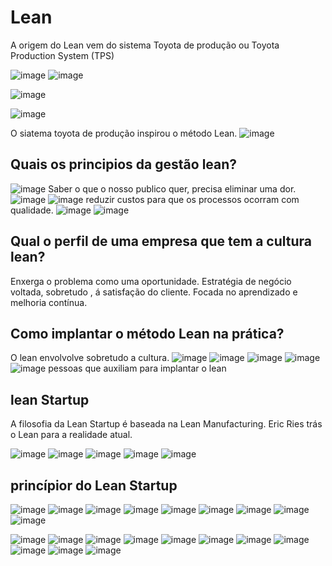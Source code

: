 # Lean

A origem do Lean vem do sistema Toyota de produção ou Toyota Production System (TPS)

![image](https://user-images.githubusercontent.com/52088444/227055008-759ee400-2aab-4d1c-8c8a-fcd7e64e9a77.png)
![image](https://user-images.githubusercontent.com/52088444/227055057-a6a0a28d-41d1-4e42-abf8-32108a8b280a.png)

![image](https://user-images.githubusercontent.com/52088444/227055088-9ccdce4d-e542-496a-87a5-db8da9e969d5.png)

![image](https://user-images.githubusercontent.com/52088444/227055182-200a6de2-be3c-4c05-8562-3ee4cb660d98.png)

O siatema toyota de produção inspirou o método Lean.
![image](https://user-images.githubusercontent.com/52088444/227055298-528190a4-c9af-4cd1-851e-efccc5be13f9.png)

## Quais os principios da gestão lean?

![image](https://user-images.githubusercontent.com/52088444/227055356-edb91d87-b9be-4638-9924-8dbf0bb44413.png)
Saber o que o nosso publico quer, precisa eliminar uma dor.
![image](https://user-images.githubusercontent.com/52088444/227055429-4cc5f1dc-5e05-46b4-bbaf-51d18909bb27.png)
![image](https://user-images.githubusercontent.com/52088444/227055465-a7cc0352-1f96-4c8b-87c9-ff81e6083883.png)
reduzir custos para que os processos ocorram com qualidade.
![image](https://user-images.githubusercontent.com/52088444/227055592-0fe45635-06ad-419e-a919-811d9f94a436.png)
![image](https://user-images.githubusercontent.com/52088444/227055620-631c1f8b-093f-4bce-aa45-468e3feaf982.png)

## Qual o perfil de uma empresa que tem a cultura lean?

Enxerga o problema como uma oportunidade. Estratégia de negócio voltada, sobretudo , á satisfação do cliente.
Focada no aprendizado e melhoria contínua.

## Como implantar o método Lean na prática?

O lean envolvolve sobretudo a cultura. 
![image](https://user-images.githubusercontent.com/52088444/227055884-cfe9b0df-7c79-4895-9b76-4c575879b0b9.png)
![image](https://user-images.githubusercontent.com/52088444/227055905-6ed78f02-edcb-452a-ba50-bc894d320228.png)
![image](https://user-images.githubusercontent.com/52088444/227055922-fd573132-664e-4ce1-a589-7d9f6e5d2ce4.png)
![image](https://user-images.githubusercontent.com/52088444/227055960-4f90c663-93d4-4d57-9038-d85e973dcd34.png)
![image](https://user-images.githubusercontent.com/52088444/227055996-3a58faea-d218-4033-8b82-333d029e3a8b.png)
pessoas que auxiliam para implantar o lean

## lean Startup

A filosofia da Lean Startup é baseada na Lean Manufacturing.
Eric Ries trás o Lean para a realidade atual.

![image](https://user-images.githubusercontent.com/52088444/227056220-b048e9b9-f68e-493d-8fa4-ff4404608677.png)
![image](https://user-images.githubusercontent.com/52088444/227056234-5a96e634-4c3d-41a4-9d9e-45156978bb9c.png)
![image](https://user-images.githubusercontent.com/52088444/227056253-7c07f075-508c-48a3-908e-1b7ba24171f6.png)
![image](https://user-images.githubusercontent.com/52088444/227056267-3ca82bed-ea66-48a3-8e0b-2d5f2de467fa.png)
![image](https://user-images.githubusercontent.com/52088444/227056287-922e306f-6e04-40a8-b35c-104caa531f35.png)

## princípior do Lean Startup

![image](https://user-images.githubusercontent.com/52088444/227056345-cfb6d9ac-c239-4cb9-aedf-498941fbe0cc.png)
![image](https://user-images.githubusercontent.com/52088444/227056376-e80b2a99-df1b-43b8-9bd1-6cd86a90d55d.png)
![image](https://user-images.githubusercontent.com/52088444/227056391-3a9ace18-85b8-4a74-b56d-26f67ca8a5b7.png)
![image](https://user-images.githubusercontent.com/52088444/227056440-5a19cdee-cb2d-4bf1-b57f-3429c39eb5ba.png)
![image](https://user-images.githubusercontent.com/52088444/227056561-383d460c-ea2b-427a-b4cf-b2de471dee04.png)
![image](https://user-images.githubusercontent.com/52088444/227056595-32f94499-e61b-4c62-94fd-cb24bd57b6e9.png)
![image](https://user-images.githubusercontent.com/52088444/227056644-2fc99eec-3738-4e41-89cf-8e0eae4d5834.png)
![image](https://user-images.githubusercontent.com/52088444/227056704-6585aa00-ad70-410e-ba9f-8374af6d162d.png)
![image](https://user-images.githubusercontent.com/52088444/227056931-13a1aefb-b766-4fd5-8258-ae5e7fab58c8.png)

![image](https://user-images.githubusercontent.com/52088444/227056950-8fc23497-1d40-4d00-9da1-0c80d3f91fa1.png)
![image](https://user-images.githubusercontent.com/52088444/227056979-ce38347c-0d4e-41e5-bc88-9baf8d5dfae0.png)
![image](https://user-images.githubusercontent.com/52088444/227057003-fbec71ef-d9f7-44b7-a36d-a59addf7c4d7.png)
![image](https://user-images.githubusercontent.com/52088444/227057033-72878bb6-4986-41a6-a5cd-3edf31590394.png)
![image](https://user-images.githubusercontent.com/52088444/227057079-256a7c2f-e9a2-42de-825a-14348bbae7e1.png)
![image](https://user-images.githubusercontent.com/52088444/227057103-36904d9e-60a6-4436-ab93-2f41ce4eb15f.png)
![image](https://user-images.githubusercontent.com/52088444/227057139-fb1fac57-62ba-4b37-8e65-e7f6263a0dcc.png)
![image](https://user-images.githubusercontent.com/52088444/227057168-85bbb27c-e8f9-4267-8477-ba685445b1bb.png)
![image](https://user-images.githubusercontent.com/52088444/227057188-3bf00267-0229-4168-84b9-dbd176d104db.png)
![image](https://user-images.githubusercontent.com/52088444/227057544-f655da3f-97b0-44a5-b8ff-c29af8c0b75c.png)
![image](https://user-images.githubusercontent.com/52088444/227057590-06291164-ea70-40c4-a4ec-286064eff28a.png)




